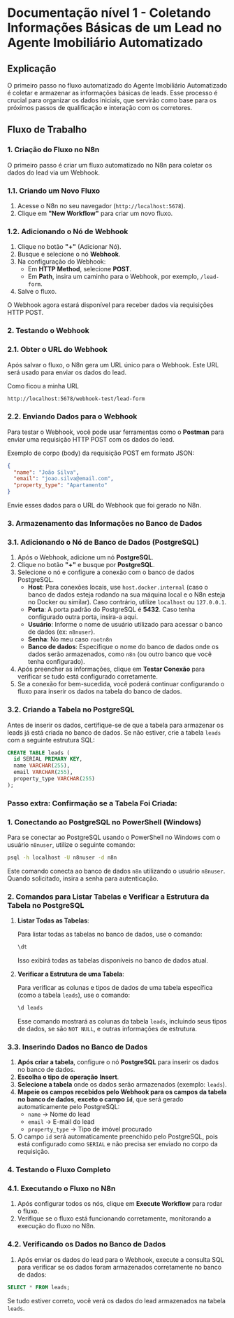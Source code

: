 # Documentação nível 1 - Coletando Informações Básicas de um Lead no Agente Imobiliário Automatizado

## **Explicação**

O primeiro passo no fluxo automatizado do Agente Imobiliário Automatizado é coletar e armazenar as informações básicas de leads. Esse processo é crucial para organizar os dados iniciais, que servirão como base para os próximos passos de qualificação e interação com os corretores.

## **Fluxo de Trabalho**

### **1. Criação do Fluxo no N8n**

O primeiro passo é criar um fluxo automatizado no N8n para coletar os dados do lead via um Webhook.

### **1.1. Criando um Novo Fluxo**

1. Acesse o N8n no seu navegador (`http://localhost:5678`).
2. Clique em **"New Workflow"** para criar um novo fluxo.

### **1.2. Adicionando o Nó de Webhook**

1. Clique no botão **"+"** (Adicionar Nó).
2. Busque e selecione o nó **Webhook**.
3. Na configuração do Webhook:
    - Em **HTTP Method**, selecione **POST**.
    - Em **Path**, insira um caminho para o Webhook, por exemplo, `/lead-form`.
4. Salve o fluxo.

O Webhook agora estará disponível para receber dados via requisições HTTP POST.

### **2. Testando o Webhook**

### **2.1. Obter o URL do Webhook**

Após salvar o fluxo, o N8n gera um URL único para o Webhook. Este URL será usado para enviar os dados do lead.

Como ficou a minha URL

```bash
http://localhost:5678/webhook-test/lead-form
```

### **2.2. Enviando Dados para o Webhook**

Para testar o Webhook, você pode usar ferramentas como o **Postman** para enviar uma requisição HTTP POST com os dados do lead.

Exemplo de corpo (body) da requisição POST em formato JSON:

```json
{
  "name": "João Silva",
  "email": "joao.silva@email.com",
  "property_type": "Apartamento"
}
```

Envie esses dados para o URL do Webhook que foi gerado no N8n.

### **3. Armazenamento das Informações no Banco de Dados**

### **3.1. Adicionando o Nó de Banco de Dados (PostgreSQL)**

1. Após o Webhook, adicione um nó **PostgreSQL**.
2. Clique no botão **"+"** e busque por **PostgreSQL**.
3. Selecione o nó e configure a conexão com o banco de dados PostgreSQL.
    - **Host**: Para conexões locais, use `host.docker.internal` (caso o banco de dados esteja rodando na sua máquina local e o N8n esteja no Docker ou similar). Caso contrário, utilize `localhost` ou `127.0.0.1`.
    - **Porta**: A porta padrão do PostgreSQL é **5432**. Caso tenha configurado outra porta, insira-a aqui.
    - **Usuário**: Informe o nome de usuário utilizado para acessar o banco de dados (ex: `n8nuser`).
    - **Senha**: No meu caso `rootn8n`
    - **Banco de dados**: Especifique o nome do banco de dados onde os dados serão armazenados, como `n8n` (ou outro banco que você tenha configurado).
4. Após preencher as informações, clique em **Testar Conexão** para verificar se tudo está configurado corretamente.
5. Se a conexão for bem-sucedida, você poderá continuar configurando o fluxo para inserir os dados na tabela do banco de dados.

### **3.2. Criando a Tabela no PostgreSQL**

Antes de inserir os dados, certifique-se de que a tabela para armazenar os leads já está criada no banco de dados. Se não estiver, crie a tabela `leads` com a seguinte estrutura SQL:

```sql
CREATE TABLE leads (
  id SERIAL PRIMARY KEY,
  name VARCHAR(255),
  email VARCHAR(255),
  property_type VARCHAR(255)
);
```

### **Passo extra: Confirmação se a Tabela Foi Criada:**

### **1. Conectando ao PostgreSQL no PowerShell (Windows)**

Para se conectar ao PostgreSQL usando o PowerShell no Windows com o usuário `n8nuser`, utilize o seguinte comando:

```bash
psql -h localhost -U n8nuser -d n8n
```

Este comando conecta ao banco de dados `n8n` utilizando o usuário `n8nuser`. Quando solicitado, insira a senha para autenticação.

### **2. Comandos para Listar Tabelas e Verificar a Estrutura da Tabela no PostgreSQL**

1. **Listar Todas as Tabelas**:
    
    Para listar todas as tabelas no banco de dados, use o comando:
    
    ```sql
    \dt
    ```
    
    Isso exibirá todas as tabelas disponíveis no banco de dados atual.
    
2. **Verificar a Estrutura de uma Tabela**:
    
    Para verificar as colunas e tipos de dados de uma tabela específica (como a tabela `leads`), use o comando:
    
    ```sql
    \d leads
    ```
    
    Esse comando mostrará as colunas da tabela `leads`, incluindo seus tipos de dados, se são `NOT NULL`, e outras informações de estrutura.
    

### **3.3. Inserindo Dados no Banco de Dados**

1. **Após criar a tabela**, configure o nó **PostgreSQL** para inserir os dados no banco de dados.
2. **Escolha o tipo de operação** **Insert**.
3. **Selecione a tabela** onde os dados serão armazenados (exemplo: `leads`).
4. **Mapeie os campos recebidos pelo Webhook para os campos da tabela no banco de dados**, **exceto o campo `id`**, que será gerado automaticamente pelo PostgreSQL:
    - `name` → Nome do lead
    - `email` → E-mail do lead
    - `property_type` → Tipo de imóvel procurado
5. O campo `id` será automaticamente preenchido pelo PostgreSQL, pois está configurado como `SERIAL` e não precisa ser enviado no corpo da requisição.

### **4. Testando o Fluxo Completo**

### **4.1. Executando o Fluxo no N8n**

1. Após configurar todos os nós, clique em **Execute Workflow** para rodar o fluxo.
2. Verifique se o fluxo está funcionando corretamente, monitorando a execução do fluxo no N8n.

### **4.2. Verificando os Dados no Banco de Dados**

1. Após enviar os dados do lead para o Webhook, execute a consulta SQL para verificar se os dados foram armazenados corretamente no banco de dados:

```sql
SELECT * FROM leads;
```

Se tudo estiver correto, você verá os dados do lead armazenados na tabela `leads`.